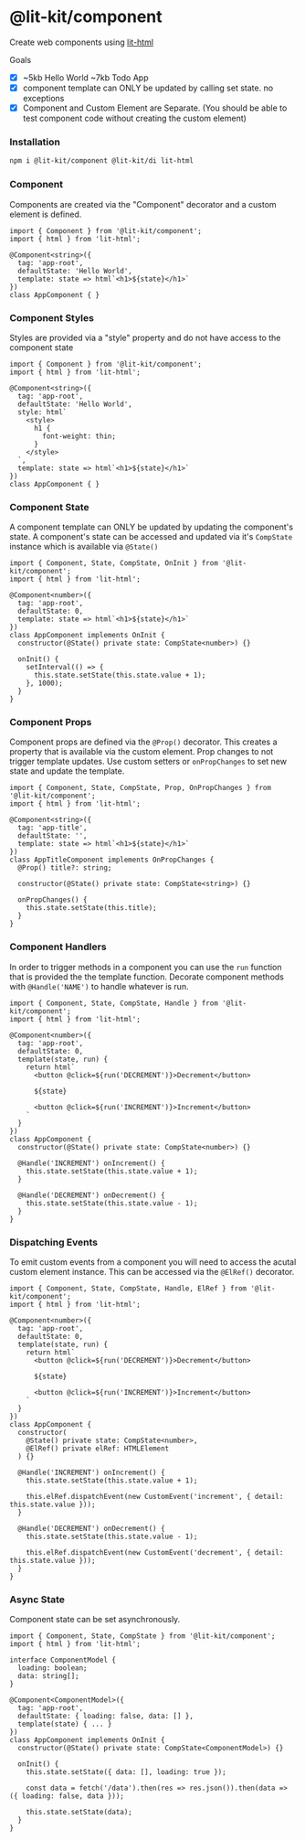 # @lit-kit/component

Create web components using [lit-html](https://lit-html.polymer-project.org/)

Goals

- [x] ~5kb Hello World ~7kb Todo App
- [x] component template can ONLY be updated by calling set state. no exceptions
- [x] Component and Custom Element are Separate. (You should be able to test component code without creating the custom element)

### Installation

```BASH
npm i @lit-kit/component @lit-kit/di lit-html
```

### Component

Components are created via the "Component" decorator and a custom element is defined.

```TS
import { Component } from '@lit-kit/component';
import { html } from 'lit-html';

@Component<string>({
  tag: 'app-root',
  defaultState: 'Hello World',
  template: state => html`<h1>${state}</h1>`
})
class AppComponent { }
```

### Component Styles

Styles are provided via a "style" property and do not have access to the component state

```TS
import { Component } from '@lit-kit/component';
import { html } from 'lit-html';

@Component<string>({
  tag: 'app-root',
  defaultState: 'Hello World',
  style: html`
    <style>
      h1 {
        font-weight: thin;
      }
    </style>
  `,
  template: state => html`<h1>${state}</h1>`
})
class AppComponent { }
```

### Component State

A component template can ONLY be updated by updating the component's state.
A component's state can be accessed and updated via it's `CompState` instance which is available via `@State()`

```TS
import { Component, State, CompState, OnInit } from '@lit-kit/component';
import { html } from 'lit-html';

@Component<number>({
  tag: 'app-root',
  defaultState: 0,
  template: state => html`<h1>${state}</h1>`
})
class AppComponent implements OnInit {
  constructor(@State() private state: CompState<number>) {}

  onInit() {
    setInterval(() => {
      this.state.setState(this.state.value + 1);
    }, 1000);
  }
}
```

### Component Props

Component props are defined via the `@Prop()` decorator. This creates a property that is available via the custom element.
Prop changes to not trigger template updates. Use custom setters or `onPropChanges` to set new state and update the template.

```TS
import { Component, State, CompState, Prop, OnPropChanges } from '@lit-kit/component';
import { html } from 'lit-html';

@Component<string>({
  tag: 'app-title',
  defaultState: '',
  template: state => html`<h1>${state}</h1>`
})
class AppTitleComponent implements OnPropChanges {
  @Prop() title?: string;

  constructor(@State() private state: CompState<string>) {}

  onPropChanges() {
    this.state.setState(this.title);
  }
}
```

### Component Handlers

In order to trigger methods in a component you can use the `run` function that is provided the the template function.
Decorate component methods with `@Handle('NAME')` to handle whatever is run.

```TS
import { Component, State, CompState, Handle } from '@lit-kit/component';
import { html } from 'lit-html';

@Component<number>({
  tag: 'app-root',
  defaultState: 0,
  template(state, run) {
    return html`
      <button @click=${run('DECREMENT')}>Decrement</button>

      ${state}

      <button @click=${run('INCREMENT')}>Increment</button>
    `
  }
})
class AppComponent {
  constructor(@State() private state: CompState<number>) {}

  @Handle('INCREMENT') onIncrement() {
    this.state.setState(this.state.value + 1);
  }

  @Handle('DECREMENT') onDecrement() {
    this.state.setState(this.state.value - 1);
  }
}
```

### Dispatching Events

To emit custom events from a component you will need to access the acutal custom element instance.
This can be accessed via the `@ElRef()` decorator.

```TS
import { Component, State, CompState, Handle, ElRef } from '@lit-kit/component';
import { html } from 'lit-html';

@Component<number>({
  tag: 'app-root',
  defaultState: 0,
  template(state, run) {
    return html`
      <button @click=${run('DECREMENT')}>Decrement</button>

      ${state}

      <button @click=${run('INCREMENT')}>Increment</button>
    `
  }
})
class AppComponent {
  constructor(
    @State() private state: CompState<number>,
    @ElRef() private elRef: HTMLElement
  ) {}

  @Handle('INCREMENT') onIncrement() {
    this.state.setState(this.state.value + 1);

    this.elRef.dispatchEvent(new CustomEvent('increment', { detail: this.state.value }));
  }

  @Handle('DECREMENT') onDecrement() {
    this.state.setState(this.state.value - 1);

    this.elRef.dispatchEvent(new CustomEvent('decrement', { detail: this.state.value }));
  }
}
```

### Async State

Component state can be set asynchronously.

```TS
import { Component, State, CompState } from '@lit-kit/component';
import { html } from 'lit-html';

interface ComponentModel {
  loading: boolean;
  data: string[];
}

@Component<ComponentModel>({
  tag: 'app-root',
  defaultState: { loading: false, data: [] },
  template(state) { ... }
})
class AppComponent implements OnInit {
  constructor(@State() private state: CompState<ComponentModel>) {}

  onInit() {
    this.state.setState({ data: [], loading: true });

    const data = fetch('/data').then(res => res.json()).then(data => ({ loading: false, data }));

    this.state.setState(data);
  }
}
```
